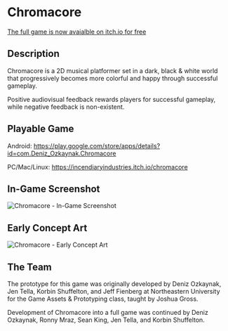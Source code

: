 Chromacore
==========
[The full game is now avaialble on itch.io for free](https://incendiaryindustries.itch.io/chromacore)

## Description

Chromacore is a 2D musical platformer set in a dark, black & white world that progressively becomes more colorful and happy through successful gameplay.

Positive audiovisual feedback rewards players for successful gameplay, while negative feedback is non-existent.

## Playable Game

Android: https://play.google.com/store/apps/details?id=com.Deniz_Ozkaynak.Chromacore

PC/Mac/Linux: https://incendiaryindustries.itch.io/chromacore

## In-Game Screenshot

![Chromacore - In-Game Screenshot](https://raw.github.com/Murkantilism/game-off-2013/master/ChromacoreInGameScreenshot.png)

## Early Concept Art

![Chromacore - Early Concept Art](https://raw.github.com/Murkantilism/game-off-2013/master/ChromacoreEarlyConceptArt.jpg)

## The Team

The prototype for this game was originally developed by Deniz Ozkaynak, Jen Tella, Korbin Shuffelton, and Jeff Fienberg at Northeastern University for the Game Assets & Prototyping class, taught by Joshua Gross.

Development of Chromacore into a full game was continued by Deniz Ozkaynak, Ronny Mraz, Sean King, Jen Tella, and Korbin Shuffelton.
